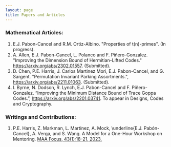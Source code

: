 ```yaml
---
layout: page
title: Papers and Articles
---
```


### Mathematical Articles:

1. E.J. Pabon-Cancel and R.M. Ortiz-Albino. "Properties of t(n)-primes". (In progress).
2. A. Allen, E.J. Pabon-Cancel, L. Polanco and F. Piñero-Gonzalez. "Improving the Dimension Bound of Hermitian-Lifted Codes." <a href="https://arxiv.org/abs/2302.01557"> https://arxiv.org/abs/2302.01557<a/>. (Submitted).
3. D. Chen, P.E. Harris, J. Carlos Martinez Mori, E.J. Pabon-Cancel, and G. Sargent. "Permutation Invariant Parking Assortments.", <a href="https://arxiv.org/abs/2211.01063"> https://arxiv.org/abs/2211.01063</a>. (Submitted).
4. I. Byrne, N. Dodson, R. Lynch, E.J. Pabon-Cancel and F. Piñero-Gonzalez. “Improving the Minimum Distance Bound of Trace Goppa Codes.”, <a href="https://arxiv.org/abs/2201.03741"> https://arxiv.org/abs/2201.03741</a>. To appear in Designs, Codes and Cryptography.

### Writings and Contributions:

1. P.E. Harris, Z. Markman, L. Martinez, A. Mock, \underline{E.J. Pabón-Cancel}, A. Verga, and S. Wang. A Model for a One-Hour Workshop on Mentoring. <a href="http://digitaleditions.walsworthprintgroup.com/publication/?m=7656&i=782706&p=18&ver=html5"> MAA Focus, 43(1):18-21, 2023.<a/>
